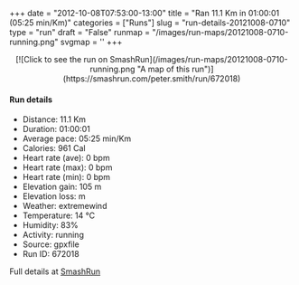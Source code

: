 +++
date = "2012-10-08T07:53:00-13:00"
title = "Ran 11.1 Km in 01:00:01 (05:25 min/Km)"
categories = ["Runs"]
slug = "run-details-20121008-0710"
type = "run"
draft = "False"
runmap = "/images/run-maps/20121008-0710-running.png"
svgmap = '<polyline points="0 56, 0 59, 1 60, 10 51, 17 48, 23 50, 26 47, 27 45, 33 45, 40 45, 44 46, 49 49, 55 54, 62 56, 67 56, 73 55, 82 51, 92 54, 98 51, 100 48, 98 45, 97 40, 97 44, 100 49, 98 51, 93 54, 91 53, 82 51, 78 54, 69 56, 68 56, 62 56, 57 55, 57 55, 54 54, 45 47, 43 46, 30 45, 27 45, 26 47, 23 50, 18 48, 15 49, 9 53, 4 57">'
+++



<!--more-->

<center>
[![Click to see the run on SmashRun](/images/run-maps/20121008-0710-running.png "A map of this run")](https://smashrun.com/peter.smith/run/672018)
</center>

#### Run details

* Distance: 11.1 Km
* Duration: 01:00:01
* Average pace: 05:25 min/Km
* Calories: 961 Cal
* Heart rate (ave): 0 bpm
* Heart rate (max): 0 bpm
* Heart rate (min): 0 bpm
* Elevation gain: 105 m
* Elevation loss:  m
* Weather: extremewind
* Temperature: 14 &deg;C
* Humidity: 83%
* Activity: running
* Source: gpxfile
* Run ID: 672018

Full details at [SmashRun](https://smashrun.com/peter.smith/run/672018)
